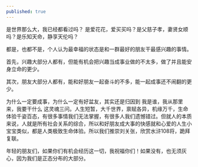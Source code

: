 ```yaml
---
published: true
---
```


是世界那么大，我已经都看过吗？ 是爱花花，爱买买吗？是父慈子孝，妻贤女顺吗？是乐知天命，静享天伦吗？

都是，也都不是，个人认为最幸福的状态是和一群最好的朋友干最感兴趣的事情。

首先，兴趣大部分人都有，但能有机会把兴趣当成事业做的不太多，做了并且能安身立命的更少。

其次，朋友大部分人都有，能和好朋友一起奋斗的不多，能一起成事还不闹翻的更少。

为什么一定要成事，为什么一定有好盆友，其实还是归因到 我是谁，我从那里来，我要干什么 这灵魂三问。人生短暂，大千世界，禀赋各异，机缘万千，生命体验千姿百态，有很多事情我们无法掌握，有很多人我们遗憾错过。但就人的本质来说，人就是所有社会关系的综合，所以和好朋友成大事的快感就和心爱的人生小宝宝类似，都是人类极致生命体验。所以我们推崇刘关张，欣赏水浒108将，跪拜复联。

年轻的朋友们，如果你们有机会经历这一切，我祝福你们！如果没有，也无须灰心，因为我们是正态分布的大部分。